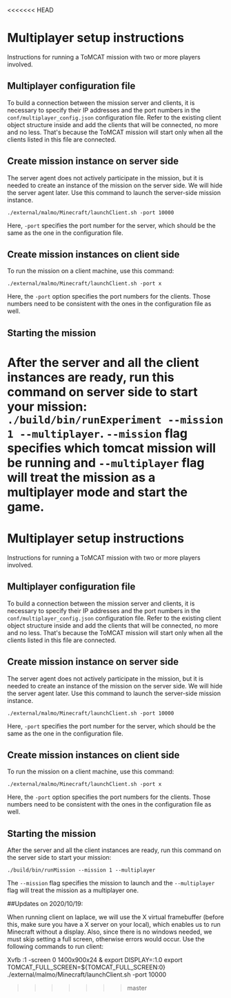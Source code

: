 <<<<<<< HEAD
# Multiplayer setup instructions

Instructions for running a ToMCAT mission with two or more players involved.

## Multiplayer configuration file

To build a connection between the mission server and clients, it is necessary
to specify their IP addresses and the port numbers in the
`conf/multiplayer_config.json` configuration file. Refer to the existing client
object structure inside and add the clients that will be connected, no more and
no less. That's because the ToMCAT mission will start only when all the clients
listed in this file are connected.

## Create mission instance on server side

The server agent does not actively participate in the mission, but it is needed
to create an instance of the mission on the server side. We will hide the
server agent later.  Use this command to launch the server-side mission
instance.

    ./external/malmo/Minecraft/launchClient.sh -port 10000

Here, `-port` specifies the port number for the server, which should be the
same as the one in the configuration file.

## Create mission instances on client side

To run the mission on a client machine, use this command:

    ./external/malmo/Minecraft/launchClient.sh -port x

Here, the `-port` option specifies the port numbers for the clients. Those
numbers need to be consistent with the ones in the configuration file as well.

## Starting the mission

After the server and all the client instances are ready, run this command on
server side to start your mission: `./build/bin/runExperiment --mission 1 --multiplayer`.
`--mission` flag specifies which tomcat mission will be running and `--multiplayer` flag
will treat the mission as a multiplayer mode and start the game.
=======
Multiplayer setup instructions
==============================

Instructions for running a ToMCAT mission with two or more players involved.

## Multiplayer configuration file

To build a connection between the mission server and clients, it is necessary
to specify their IP addresses and the port numbers in the
`conf/multiplayer_config.json` configuration file. Refer to the existing client
object structure inside and add the clients that will be connected, no more and
no less. That's because the ToMCAT mission will start only when all the clients
listed in this file are connected.

## Create mission instance on server side

The server agent does not actively participate in the mission, but it is needed
to create an instance of the mission on the server side. We will hide the
server agent later.  Use this command to launch the server-side mission
instance.

    ./external/malmo/Minecraft/launchClient.sh -port 10000

Here, `-port` specifies the port number for the server, which should be the
same as the one in the configuration file.

## Create mission instances on client side

To run the mission on a client machine, use this command:

    ./external/malmo/Minecraft/launchClient.sh -port x

Here, the `-port` option specifies the port numbers for the clients. Those
numbers need to be consistent with the ones in the configuration file as well.

## Starting the mission

After the server and all the client instances are ready, run this command on
the server side to start your mission:

    ./build/bin/runMission --mission 1 --multiplayer

The `--mission` flag specifies the mission to launch and the `--multiplayer`
flag will treat the mission as a multiplayer one.


##Updates on  2020/10/19:

When running client on laplace, we will use the X virtual framebuffer (before this, make sure you have a X server on your local), which enables us to run Minecraft without a display. Also, since there is no windows needed, we must skip setting a full screen, otherwise errors would occur. Use the following commands to run client:

Xvfb :1 -screen 0 1400x900x24 &
export DISPLAY=:1.0
export TOMCAT_FULL_SCREEN=${TOMCAT_FULL_SCREEN:0}
./external/malmo/Minecraft/launchClient.sh -port 10000

>>>>>>> master
